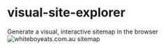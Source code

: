 # visual-site-explorer
Generate a visual, interactive sitemap in the browser 
![whiteboyeats.com.au sitemap](https://i.imgur.com/uPC7OMK.png)
